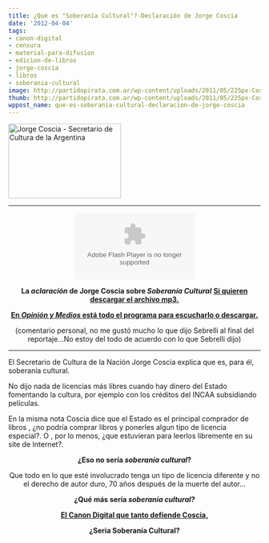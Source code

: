 ```yaml
---
title: ¿Qué es "Soberanía Cultural"?-Declaración de Jorge Coscia
date: '2012-04-04'
tags:
- canon-digital
- censura
- material-para-difusion
- edicion-de-libros
- jorge-coscia
- libros
- soberania-cultural
image: http://partidopirata.com.ar/wp-content/uploads/2011/05/225px-Coscia.jpg
thumb: http://partidopirata.com.ar/wp-content/uploads/2011/05/225px-Coscia-150x149.jpg
wppost_name: que-es-soberania-cultural-declaracion-de-jorge-coscia
---
```


<a href="http://partidopirata.com.ar/wp-content/uploads/2011/05/225px-Coscia.jpg"><img class="size-full wp-image-873" title="225px-Coscia" src="http://partidopirata.com.ar/wp-content/uploads/2011/05/225px-Coscia.jpg" alt="Jorge Coscia - Secretario de Cultura de la Argentina" width="225" height="149" /></a>


<hr />

<center>
<object id="player1149714" width="240" height="133" classid="clsid:d27cdb6e-ae6d-11cf-96b8-444553540000" codebase="http://download.macromedia.com/pub/shockwave/cabs/flash/swflash.cab#version=6,0,40,0"><param name="AllowScriptAccess" value="always" /><param name="allowFullScreen" value="true" /><param name="wmode" value="transparent" /><param name="src" value="http://www.ivoox.com/playerivoox_ee_1149714_1.html" /><param name="allowfullscreen" value="true" /><param name="allowscriptaccess" value="always" /><embed id="player1149714" width="240" height="133" type="application/x-shockwave-flash" src="http://www.ivoox.com/playerivoox_ee_1149714_1.html" AllowScriptAccess="always" allowFullScreen="true" wmode="transparent" allowfullscreen="true" allowscriptaccess="always" /></object></center>
<p style="text-align: center;"><strong>La <em>aclaración</em> de Jorge Coscia sobre <em>Soberanía Cultural</em></strong>
<strong> <a href="http://www.ivoox.com/jorge-coscia-jorge-lanata-sobre-soberania-cultural_md_1149714_1.mp3" target="_blank">Si quieren descargar el archivo mp3.</a></strong></p>
<p style="text-align: center;"><strong><a href="http://opinionymedios.blogspot.com.br/2012/04/lanata-en-radio-mitre-audio-442012.html" target="_blank">En <em>Opinión y Medios</em> está todo el programa para escucharlo o descargar.</a></strong></p>
<p style="text-align: center;">(comentario personal, no me gustó mucho lo que dijo Sebrelli al final del reportaje...No estoy del todo de acuerdo con lo que Sebrelli dijo)</p>


<hr />

El Secretario de Cultura de la Nación Jorge Coscia explica que es, para él, soberanía cultural.

No dijo nada de licencias más libres cuando hay dinero del Estado fomentando la cultura, por ejemplo con los créditos del INCAA subsidiando películas.

En la misma nota Coscia dice que el Estado es el principal comprador de libros , ¿no podría comprar libros y ponerles algun tipo de licencia especial?. O , por lo menos, ¿que estuvieran para leerlos libremente en su site de Internet?.
<p style="text-align: center;"><strong>¿Eso no sería<em> soberanía cultural</em>?</strong></p>
<p style="text-align: center;">Que todo en lo que esté involucrado tenga un tipo de licencia diferente y no el derecho de autor duro, 70 años después de la muerte del autor...</p>
<p style="text-align: center;"><strong>¿Qué más sería <em>soberanía cultural?</em></strong></p>
<p style="text-align: center;"><strong><a href="http://partidopirata.com.ar/872/jorge-coscia-secretario-de-cultura-de-la-nacion-hablando-sobre-cambios-en-el-derecho-de-autor">El Canon Digital que tanto defiende Coscia, </a></strong></p>
<p style="text-align: center;"><strong>¿Seria Soberanía Cultural?</strong></p>
